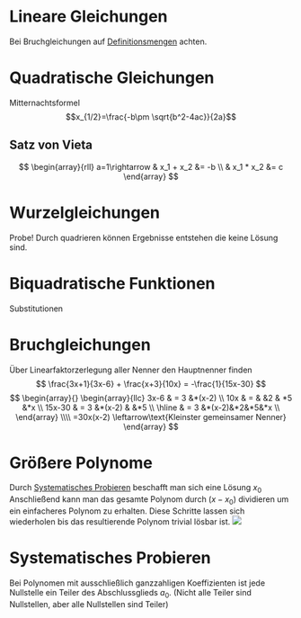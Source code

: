 # Lineare Gleichungen
Bei Bruchgleichungen auf [Definitionsmengen](Intervalle%20und%20Mengen.md) achten.

# Quadratische Gleichungen
Mitternachtsformel
$$x_{1/2}=\frac{-b\pm \sqrt{b^2-4ac}}{2a}$$
## Satz von Vieta
$$
\begin{array}{rll}
a=1\rightarrow & x_1 + x_2 &= -b \\
& x_1 * x_2 &= c
\end{array}
$$
# Wurzelgleichungen
Probe!
Durch quadrieren können Ergebnisse entstehen die keine Lösung sind.

# Biquadratische Funktionen
Substitutionen

# Bruchgleichungen
Über Linearfaktorzerlegung aller Nenner den Hauptnenner finden
$$
\frac{3x+1}{3x-6} + \frac{x+3}{10x} = -\frac{1}{15x-30}
$$
$$
\begin{array}{}
\begin{array}{llc}
3x-6 & = 3 &*(x-2) \\
10x & = & &2 & *5 &*x \\
15x-30 & = 3 &*(x-2) & &*5 \\
\hline
& = 3 &*(x-2)&*2&*5&*x \\
\end{array} \\\\
=30x(x-2) \leftarrow\text{Kleinster gemeinsamer Nenner}
\end{array}
$$
# Größere Polynome
Durch [Systematisches Probieren](Gleichungen.md#Systematisches%20Probieren) beschafft man sich eine Lösung $x_0$
Anschließend kann man das gesamte Polynom durch $(x-x_0)$ dividieren um ein einfacheres Polynom zu erhalten. Diese Schritte lassen sich wiederholen bis das resultierende Polynom trivial lösbar ist.
![](Polynomdivision.png)
# Systematisches Probieren
Bei Polynomen mit ausschließlich ganzzahligen Koeffizienten ist jede Nullstelle ein Teiler des Abschlussglieds $a_0$.
(Nicht alle Teiler sind Nullstellen, aber alle Nullstellen sind Teiler)